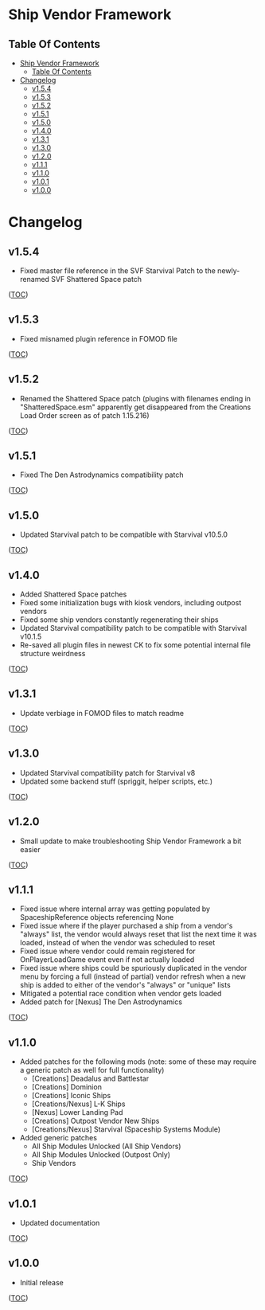 Ship Vendor Framework
=====================

Table Of Contents
-----------------
- [Ship Vendor Framework](#ship-vendor-framework)
    - [Table Of Contents](#table-of-contents)
- [Changelog](#changelog)
    - [v1.5.4](#v154)
    - [v1.5.3](#v153)
    - [v1.5.2](#v152)
    - [v1.5.1](#v151)
    - [v1.5.0](#v150)
    - [v1.4.0](#v140)
    - [v1.3.1](#v131)
    - [v1.3.0](#v130)
    - [v1.2.0](#v120)
    - [v1.1.1](#v111)
    - [v1.1.0](#v110)
    - [v1.0.1](#v101)
    - [v1.0.0](#v100)


Changelog
=========

v1.5.4
------
- Fixed master file reference in the SVF Starvival Patch to the newly-renamed SVF Shattered Space patch

([TOC](#table-of-contents))

v1.5.3
------
- Fixed misnamed plugin reference in FOMOD file

([TOC](#table-of-contents))

v1.5.2
------
- Renamed the Shattered Space patch (plugins with filenames ending in "ShatteredSpace.esm" apparently get disappeared from the Creations Load Order screen as of patch 1.15.216)

([TOC](#table-of-contents))

v1.5.1
------
- Fixed The Den Astrodynamics compatibility patch

([TOC](#table-of-contents))

v1.5.0
------
- Updated Starvival patch to be compatible with Starvival v10.5.0

([TOC](#table-of-contents))

v1.4.0
------
- Added Shattered Space patches
- Fixed some initialization bugs with kiosk vendors, including outpost vendors
- Fixed some ship vendors constantly regenerating their ships
- Updated Starvival compatibility patch to be compatible with Starvival v10.1.5
- Re-saved all plugin files in newest CK to fix some potential internal file structure weirdness

([TOC](#table-of-contents))

v1.3.1
------
- Update verbiage in FOMOD files to match readme

([TOC](#table-of-contents))

v1.3.0
------
- Updated Starvival compatibility patch for Starvival v8
- Updated some backend stuff (spriggit, helper scripts, etc.)

([TOC](#table-of-contents))

v1.2.0
------
- Small update to make troubleshooting Ship Vendor Framework a bit easier

([TOC](#table-of-contents))

v1.1.1
------
- Fixed issue where internal array was getting populated by SpaceshipReference objects referencing None
- Fixed issue where if the player purchased a ship from a vendor's "always" list, the vendor would always reset that list the next time it was loaded, instead of when the vendor was scheduled to reset
- Fixed issue where vendor could remain registered for OnPlayerLoadGame event even if not actually loaded
- Fixed issue where ships could be spuriously duplicated in the vendor menu by forcing a full (instead of partial) vendor refresh when a new ship is added to either of the vendor's "always" or "unique" lists
- Mitigated a potential race condition when vendor gets loaded
- Added patch for [Nexus] The Den Astrodynamics

([TOC](#table-of-contents))

v1.1.0
------
- Added patches for the following mods (note: some of these may require a generic patch as well for full functionality)
    - [Creations] Deadalus and Battlestar
    - [Creations] Dominion
    - [Creations] Iconic Ships
    - [Creations/Nexus] L-K Ships
    - [Nexus] Lower Landing Pad
    - [Creations] Outpost Vendor New Ships
    - [Creations/Nexus] Starvival (Spaceship Systems Module)
- Added generic patches
    - All Ship Modules Unlocked (All Ship Vendors)
    - All Ship Modules Unlocked (Outpost Only)
    - Ship Vendors

([TOC](#table-of-contents))

v1.0.1
------
- Updated documentation

([TOC](#table-of-contents))

v1.0.0
------
- Initial release

([TOC](#table-of-contents))
